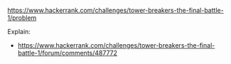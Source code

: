 https://www.hackerrank.com/challenges/tower-breakers-the-final-battle-1/problem

Explain:
- https://www.hackerrank.com/challenges/tower-breakers-the-final-battle-1/forum/comments/487772
